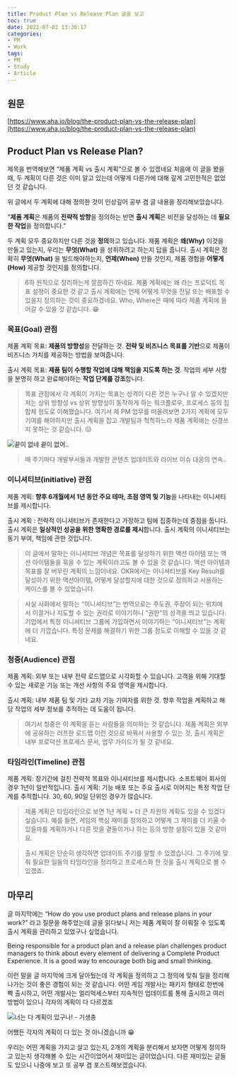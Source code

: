 ```yaml
---
title: Product Plan vs Release Plan 글을 보고
toc: true
date: 2022-07-02 13:30:17
categories:
- PM
- Work
tags:
- PM
- Study
- Article
---
```


## 원문

[https://www.aha.io/blog/the-product-plan-vs-the-release-plan](https://www.aha.io/blog/the-product-plan-vs-the-release-plan)

## Product Plan vs Release Plan?

제목을 번역해보면 “제품 계획 vs 출시 계획”으로 볼 수 있겠네요
처음에 이 글을 봤을 때, 두 계획이 다른 것은 이미 알고 있는데 어떻게 다른가에 대해 깊게 고민한적은 없었던 것 같습니다.

위 글에서 두 계획에 대해 정의한 것이 인상깊어 공부 겸 글 내용을 정리해보았습니다.

"**제품 계획**은 제품의 **전략적 방향**을 정의하는 반면 **출시 계획**은 비전을 달성하는 데 **필요한 작업**을 정의합니다."

두 계획 모두 중요하지만 다른 것을 **정의**하고 있습니다.
제품 계획은 **왜(Why)** 이것을 만들고 있는지, 우리는 **무엇(What)** 을 성취하려고 하는지 답을 줍니다.
출시 계획은 정확히 **무엇(What)** 을 빌드해야하는지, **언제(When)** 만들 것인지, 제품 경험을 **어떻게(How)** 제공할 것인지를 정의합니다. 

> 6하 원칙으로 정리하는게 깔끔하긴 하네요.
> 제품 계획에는 왜 라는 프로덕트 목표 설정이 중요한 것 같고
> 출시 계획에는 언제 어떻게 무엇을 전달 또는 배포할 수 있을지 정의하는 것이 중요하겠네요.
> Who, Where은 때에 따라 제품 계획에 들어갈 수 있을 것 같습니다. 😁

### 목표(Goal) 관점

제품 계획 목표: **제품의 방향성**을 전달하는 것. **전략 및 비즈니스 목표를 기반**으로 제품이 비즈니스 가치를 제공하는 방법을 보여줍니다.

출시 계획 목표: **제품 팀이 수행할 작업에 대해 책임을 지도록 하는 것**. 작업의 세부 사항을 분명히 하고 완료해야하는 **작업 단계를 강조**합니다.

> 목표 관점에서 각 계획이 가지는 목표는 성격이 다른 것은 누구나 알 수 있겠지만 저는 상위 방향성 vs 상위 방향성이 동작하게 하는 워크플로우, 프로세스 등의 집합체 정도로 이해했습니다.
> 여기서 제 PM 업무를 떠올려보면 2가지 계획에 모두 기여를 해야하지만 출시 계획을 잡고 개발팀과 헉헉하느라 제품 계획에는 신경쓰지 못하는 것 같습니다. 😥

![끝이 없네 끝이 없어..](https://i.imgur.com/HuxYsjo.jpg)

> 매 주기마다 개발부서들과 개발한 콘텐츠 업데이트와 라이브 이슈 대응의 연속..


### 이니셔티브(initiative) 관점

제품 계획: **향후 6개월에서 1년 동안 주요 테마, 초점 영역 및 기능**을 나타내는 이니셔티브를 제시합니다.

출시 계획 : 전략적 이니셔티브가 존재한다고 가정하고 팀에 집중하는데 중점을 둡니다.
출시 계획은 **일상적인 성공을 위한 명확한 경로를 제시**합니다. 출시 계획의 이니셔티브는 동기 부여, 책임에 관한 것입니다.

> 이 글에서 말하는 이니셔티브 개념은 목표를 달성하기 위한 액션 아이템 또는 액션 아이템들을 묶을 수 있는 계획이라고도 볼 수 있을 것 같습니다.
> 액션 아이템과 목표를 잘 버무린 계획의 느낌이네요.
> OKR에서는 이니셔티브를 Key Result를 달성하기 위한 액션아이템, 어떻게 달성할지에 대한 것으로 정의하고 사용하는 케이스를 볼 수 있었습니다.

> 사실 사회에서 말하는 “이니셔티브”는 번역으로는 주도권, 주장이 되는 위치에서 이끌거나 지도할 수 있는 권리로 이야기하니 “권한”의 성격을 띄고 있습니다.
> 기업에서 특정 이니셔티브 그룹에 가입하면서 이야기하는 “이니셔티브”는 계획에 더 가깝습니다. 특정 문제를 해결하기 위한 그룹 정도로 이해할 수 있을 것 같네요.

### 청중(Audience) 관점

제품 계획: 외부 또는 내부 전략 로드맵으로 시각화할 수 있습니다. 고객을 위해 기대할 수 있는 새로운 기능 또는 개선 사항의 주요 영역을 제시합니다.

츨시 계획: 내부 제품 팀 및 기타 교차 기능 기여자를 위한 것. 향후 작업을 계획하고 해당 작업의 세부 정보를 추적하는 데 도움이 됩니다.

> 여기서 청중은 이 계획을 듣는 사람들을 의미하는 것 같습니다. 
제품 계획은 외부에 공유하는 러프한 로드맵 이런 것으로 바꿔서 사용할 수 있는 것,
출시 계획은 내부 프로덕션 프로세스 문서, 업무 가이드가 될 것 같네요.

### 타임라인(Timeline) 관점

제품 계획: 장기간에 걸친 전략적 목표와 이니셔티브를 제시합니다. 소프트웨어 회사의 경우 1년이 일반적입니다.
출시 계획: 기능 배포 또는 주요 출시로 이어지는 특정 작업 단계를 추적합니다. 30, 60, 90일 단위인 경우가 많습니다.

> 제품 계획은 타임라인으로 보면 1년 계획 + 더 큰 차원의 계획도 있을 수 있겠다 싶습니다.
> 예를 들면, 게임의 핵심 재미를 정의하고 어떻게 그 재미를 더 키울 수 있을까를 계획하거나 다른 맛을 곁들이거나 하는 등의 방향 설정이 있을 것 같아요.

> 출시 계획은 단순히 생각하면 업데이트 주기를 말할 수 있겠습니다. 그 주기에 맞춰 필요한 일들의 타임라인을 정리하고 프로세스화 한 것을 출시 계획으로 볼 수 있겠죠.

## 마무리

글 마지막에는 “How do you use product plans and release plans in your work?” 라고 질문을 해주었는데 글을 읽다보니 저는 제품 계획이 잘 이뤄질 수 있도록 출시 계획을 관리하고 있었구나 싶었습니다.

Being responsible for a product plan and a release plan challenges product managers to think about every element of delivering a Complete Product Experience. It is a good way to encourage both big and small thinking.

이런 말을 글 마지막에 크게 달아뒀는데 각 계획을 정의하고 그 정의에 맞춰 일을 정리해나가는 것이 좋은 경험이 되는 것 같습니다.
어떤 게임 개발사는 패키지 형태로 한번에 빡 출시하고, 어떤 개발사는 얼리억세스부터 지속적인 업데이트를 통해 출시하고 여러 방법이 있으니 각자의 계획이 다 다르겠죠

![너는 다 계획이 있구나! - 기생충](https://i.ytimg.com/vi/j_SiPdl-9c8/sddefault.jpg)

어쨌든 각자의 계획이 다 있는 것 아니겠습니까 😁

우리는 어떤 계획을 가지고 살고 있는지, 2개의 계획을 분리해서 보자면 어떻게 정의하고 있는지 생각해볼 수 있는 시간이었어서 재미있는 글이었습니다.
다른 재미있는 글들도 있으니 나중에 보고 또 공부 겸 포스트해보겠습니다.